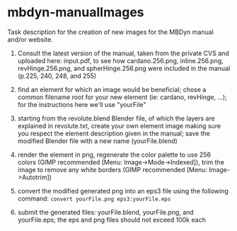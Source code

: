 # mbdyn-manualImages

Task description for the creation of new images for the MBDyn manual and/or website.


1. Consult the latest version of the manual, taken from the private CVS and uploaded here: input.pdf, to see how cardano.256.png, inline.256.png, revHinge.256.png, and spherHinge.256.png were included in the manual (p.225, 240, 248, and 255)

2. find an element for which an image would be beneficial; chose a common filename root for your new element (ie: cardano, revHinge, ...); for the instructions here we'll use "yourFile"

3. starting from the revolute.blend Blender file, of which the layers are explained in revolute.txt, create your own element image making sure you respect the element description given in the manual; save the modified Blender file with a new name (yourFile.blend)

4. render the element in png, regenerate the color palette to use 256 colors (GIMP recommended [Menu: Image->Mode->Indexed]), trim the image to remove any white borders (GIMP recommended [Menu: Image->Autotrim])

5. convert the modified generated png into an eps3 file using the following command: `convert yourFile.png eps3:yourFile.eps`

6. submit the generated files: yourFile.blend, yourFile.png, and yourFile.eps; the eps and png files should not exceed 100k each
